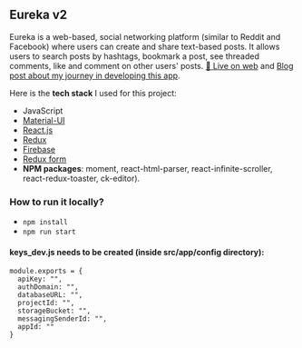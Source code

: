 ## Eureka v2
Eureka is a web-based, social networking platform (similar to Reddit and Facebook) where users can create and share text-based posts. It allows users to search posts by hashtags, bookmark a post, see threaded comments, like and comment on other users' posts.
[🚀 Live on web](https://eureka-v2.web.app) and [Blog post about my journey in developing this app](https://hassanabral.com/personal-project).

Here is the **tech stack** I used for this project:

- JavaScript
- [Material-UI](https://material-ui.com/) 
- [React.js](https://reactjs.org/)
- [Redux](https://redux.js.org/)
- [Firebase](https://firebase.google.com/)
- [Redux form](https://redux-form.com/8.3.0/)
- **NPM packages**: moment, react-html-parser, react-infinite-scroller, react-redux-toaster, ck-editor).

### How to run it locally?
- ``` npm install ```
- ``` npm run start ```

#### **keys_dev.js** needs to be created (inside src/app/config directory):
```
module.exports = {
  apiKey: "",
  authDomain: "",
  databaseURL: "",
  projectId: "",
  storageBucket: "",
  messagingSenderId: "",
  appId: ""
}
```
